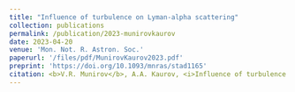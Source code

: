 ```yaml
---
title: "Influence of turbulence on Lyman-alpha scattering"
collection: publications
permalink: /publication/2023-munirovkaurov
date: 2023-04-20
venue: 'Mon. Not. R. Astron. Soc.'
paperurl: '/files/pdf/MunirovKaurov2023.pdf'
preprint: 'https://doi.org/10.1093/mnras/stad1165'
citation: <b>V.R. Munirov</b>, A.A. Kaurov, <i>Influence of turbulence on Lyman-alpha scattering</i>, Mon. Not. R. Astron. Soc., stad1165 (2023)
---
```

